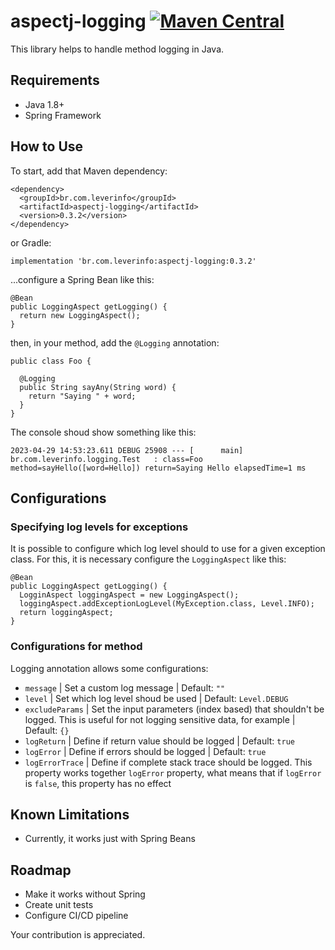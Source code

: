 # aspectj-logging [![Maven Central](https://img.shields.io/maven-central/v/br.com.leverinfo/aspectj-logging.svg?label=Maven%20Central)](https://search.maven.org/search?q=g:%22br.com.leverinfo%22%20AND%20a:%22aspectj-logging%22)

This library helps to handle method logging in Java.

## Requirements

- Java 1.8+
- Spring Framework

## How to Use

To start, add that Maven dependency:

```
<dependency>
  <groupId>br.com.leverinfo</groupId>
  <artifactId>aspectj-logging</artifactId>
  <version>0.3.2</version>
</dependency>
```

or Gradle:

```
implementation 'br.com.leverinfo:aspectj-logging:0.3.2'
```

...configure a Spring Bean like this:

```
@Bean
public LoggingAspect getLogging() {
  return new LoggingAspect();
}
```

then, in your method, add the `@Logging` annotation:

```
public class Foo {
  
  @Logging  
  public String sayAny(String word) {
    return "Saying " + word;
  }
}
```

The console shoud show something like this:

```
2023-04-29 14:53:23.611 DEBUG 25908 --- [      main] br.com.leverinfo.logging.Test   : class=Foo method=sayHello([word=Hello]) return=Saying Hello elapsedTime=1 ms
```

## Configurations

### Specifying log levels for exceptions

It is possible to configure which log level should to use for a given exception class.
For this, it is necessary configure the `LoggingAspect` like this:

```
@Bean
public LoggingAspect getLogging() {
  LogginAspect loggingAspect = new LoggingAspect();
  loggingAspect.addExceptionLogLevel(MyException.class, Level.INFO);
  return loggingAspect;
}
```

### Configurations for method

Logging annotation allows some configurations:

- `message` | Set a custom log message | Default: `""`
- `level` | Set which log level shoud be used | Default: `Level.DEBUG`
- `excludeParams` | Set the input parameters (index based) that shouldn't be logged. This is useful for not logging
  sensitive data, for example | Default: `{}`
- `logReturn` | Define if return value should be logged | Default: `true`
- `logError` | Define if errors should be logged | Default: `true`
- `logErrorTrace` | Define if complete stack trace should be logged. This property works
  together `logError` property, what means that if `logError` is `false`, this property has no
  effect

## Known Limitations

- Currently, it works just with Spring Beans

## Roadmap

- Make it works without Spring
- Create unit tests
- Configure CI/CD pipeline

Your contribution is appreciated.